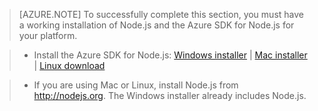> [AZURE.NOTE]
> To successfully complete this section, you must have a working installation of Node.js and the Azure SDK for Node.js for your platform.

>* Install the Azure SDK for Node.js: <a href="http://go.microsoft.com/fwlink/?LinkId=254279">Windows installer</a> | <a href="http://go.microsoft.com/fwlink/?LinkId=253471">Mac installer</a> | <a href="http://go.microsoft.com/fwlink/?LinkId=253472">Linux download</a></li>

>* If you are using Mac or Linux, install Node.js from <a href="http://nodejs.org">http://nodejs.org</a>. The Windows installer already includes Node.js.




